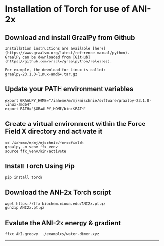 
Installation of Torch for use of ANI-2x
=======================================

## Download and install GraalPy from Github

    Installation instructions are available [here](https://www.graalvm.org/latest/reference-manual/python).
    GraalPy can be downloaded from [GitHub](https://github.com/oracle/graalpython/releases).
    
    For example, the download for Linux is called:
    graalpy-23.1.0-linux-amd64.tar.gz

## Update your PATH environment variables 
 
    export GRAALPY_HOME="/iahome/m/mj/mjschnie/software/graalpy-23.1.0-linux-amd64"
    export PATH="$GRAALPY_HOME/bin:$PATH"

## Create a virtual environment within the Force Field X directory and activate it

    cd /iahome/m/mj/mjschnie/forcefieldx
    graalpy -m venv ffx_venv
    source ffx_venv/bin/activate

## Install Torch Using Pip
  
    pip install torch

## Download the ANI-2x Torch script

    wget https://ffx.biochem.uiowa.edu/ANI2x.pt.gz
    gunzip ANI2x.pt.gz

## Evalute the ANI-2x energy & gradient
  
    ffxc ANI.groovy ../examples/water-dimer.xyz  

---

